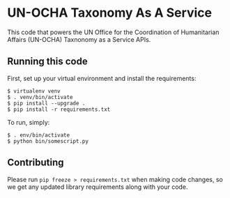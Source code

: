 # UN-OCHA Taxonomy As A Service

This code that powers the UN Office for the Coordination of Humanitarian Affairs (UN-OCHA)
Taxnonomy as a Service APIs.

## Running this code

First, set up your virtual environment and install the requirements:

    $ virtualenv venv
    $ . venv/bin/activate
    $ pip install --upgrade .
    $ pip install -r requirements.txt

To run, simply:

    $ . env/bin/activate
    $ python bin/somescript.py

## Contributing

Please run `pip freeze > requirements.txt` when making code changes, so we get any updated
library requirements along with your code.
